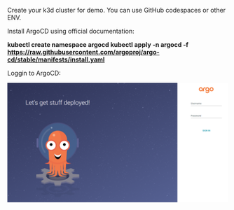 Create your k3d cluster for demo. You can use GitHub codespaces or other ENV.

Install ArgoCD using official documentation:

**kubectl create namespace argocd
kubectl apply -n argocd -f https://raw.githubusercontent.com/argoproj/argo-cd/stable/manifests/install.yaml**

Loggin to ArgoCD:

![Loggin](https://github.com/vidovgopol/AsciiArtify/blob/main/doc/argo_login.png)
